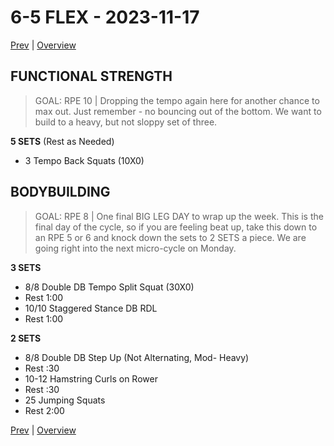 # 6-5 FLEX - 2023-11-17
[Prev](6-4.md) | [Overview](0-Overview.md)
## FUNCTIONAL STRENGTH
>GOAL: RPE 10 | Dropping the tempo again here for another chance to max out. Just remember - no bouncing out of the bottom. We want to build to a heavy, but not sloppy set of three.

**5 SETS** (Rest as Needed)
- 3 Tempo Back Squats (10X0)
## BODYBUILDING
>GOAL: RPE 8 | One final BIG LEG DAY to wrap up the week. This is the final day of the cycle, so if you are feeling beat up, take this down to an RPE 5 or 6 and knock down the sets to 2 SETS a piece. We are going right into the next micro-cycle on Monday.

**3 SETS**
- 8/8 Double DB Tempo Split Squat (30X0)
- Rest 1:00
- 10/10 Staggered Stance DB RDL
- Rest 1:00

**2 SETS**
- 8/8 Double DB Step Up (Not Alternating, Mod- Heavy)
- Rest :30
- 10-12 Hamstring Curls on Rower
- Rest :30
- 25 Jumping Squats
- Rest 2:00

[Prev](6-4.md) | [Overview](0-Overview.md)